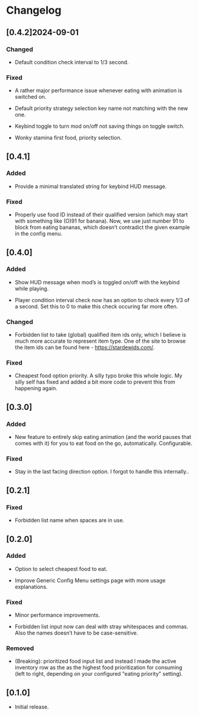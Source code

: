 # Changelog

## \[0.4.2\]2024-09-01

### Changed

- Default condition check interval to 1/3 second.

### Fixed

- A rather major performance issue whenever eating with animation is
  switched on.

- Default priority strategy selection key name not matching with the new
  one.

- Keybind toggle to turn mod on/off not saving things on toggle switch.

- Wonky stamina first food, priority selection.

## \[0.4.1\]

### Added

- Provide a minimal translated string for keybind HUD message.

### Fixed

- Properly use food ID instead of their qualified version (which may
  start with something like (O)91 for banana). Now, we use just number
  91 to block from eating bananas, which doesn’t contradict the given
  example in the config menu.

## \[0.4.0\]

### Added

- Show HUD message when mod’s is toggled on/off with the keybind while
  playing.

- Player condition interval check now has an option to check every 1/3
  of a second. Set this to 0 to make this check occuring far more often.

### Changed

- Forbidden list to take (global) qualified item ids only, which I
  believe is much more accurate to represent item type. One of the site
  to browse the item ids can be found here - https://stardewids.com/.

### Fixed

- Cheapest food option priority. A silly typo broke this whole logic. My
  silly self has fixed and added a bit more code to prevent this from
  happening again.

## \[0.3.0\]

### Added

- New feature to entirely skip eating animation (and the world pauses
  that comes with it) for you to eat food on the go, automatically.
  Configurable.

### Fixed

- Stay in the last facing direction option. I forgot to handle this
  internally..

## \[0.2.1\]

### Fixed

- Forbidden list name when spaces are in use.

## \[0.2.0\]

### Added

- Option to select cheapest food to eat.

- Improve Generic Config Menu settings page with more usage
  explanations.

### Fixed

- Minor performance improvements.

- Forbidden list input now can deal with stray whitespaces and commas.
  Also the names doesn’t have to be case-sensitive.

### Removed

- (Breaking): prioritized food input list and instead I made the active
  inventory row as the as the highest food prioritization for consuming
  (left to right, depending on your configured "eating priority"
  setting).

## \[0.1.0\]

- Initial release.
